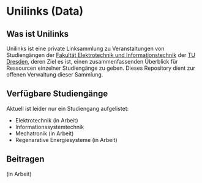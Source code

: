 # Unilinks (Data)

## Was ist Unilinks

Unilinks ist eine private Linksammlung zu Veranstaltungen von Studiengängen der [Fakultät Elektrotechnik und Informationstechnik](https://tu-dresden.de/ing/elektrotechnik) der [TU Dresden](https://tu-dresden.de/), deren Ziel es ist, einen zusammenfassenden Überblick für Ressourcen einzelner Studiengänge zu geben. Dieses Repository dient zur offenen Verwaltung dieser Sammlung.

## Verfügbare Studiengänge

Aktuell ist leider nur ein Studiengang aufgelistet:
* Elektrotechnik (in Arbeit)
* Informationssystemtechnik
* Mechatronik (in Arbeit)
* Regenarative Energiesysteme (in Arbeit)

## Beitragen

(in Arbeit)

